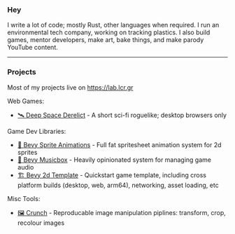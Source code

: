 ### Hey

I write a lot of code; mostly Rust, other languages when required. I run an environmental tech company, working on tracking plastics. I also build games, mentor developers, make art, bake things, and make parody YouTube content.

---

### Projects

Most of my projects live on https://lab.lcr.gr

Web Games:
- [🛰️ Deep Space Derelict](https://microhacks.lcr.app/deep-space-derelict) - A short sci-fi roguelike; desktop browsers only

Game Dev Libraries:
- [🕺 Bevy Sprite Animations](https://lab.lcr.gr/microhacks/micro-banimate) - Full fat spritesheet animation system for 2d sprites
- [🎵 Bevy Musicbox](https://lab.lcr.gr/microhacks/micro-bevy-musicbox) - Heavily opinionated system for managing game audio
- [🏗️ Bevy 2d Template](https://lab.lcr.gr/microhacks/bevy-2d-template) - Quickstart game template, including cross platform builds (desktop, web, arm64), networking, asset loading, etc

Misc Tools:
- [🖼️ Crunch](https://lab.lcr.gr/microhacks/crunch) - Reproducable image manipulation piplines: transform, crop, recolour images


<!--
**Commander-lol/Commander-lol** is a ✨ _special_ ✨ repository because its `README.md` (this file) appears on your GitHub profile.

Here are some ideas to get you started:

- 🔭 I’m currently working on ...
- 🌱 I’m currently learning ...
- 👯 I’m looking to collaborate on ...
- 🤔 I’m looking for help with ...
- 💬 Ask me about ...
- 📫 How to reach me: ...
- 😄 Pronouns: ...
- ⚡ Fun fact: ...
-->
